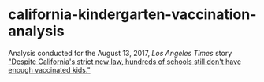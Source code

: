 # california-kindergarten-vaccination-analysis

Analysis conducted for the August 13, 2017, _Los Angeles Times_ story ["Despite California's strict new law, hundreds of schools still don't have enough vaccinated kids."](http://www.latimes.com/health/la-me-kindergarten-vaccination-20170813-htmlstory.html)
